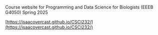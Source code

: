 Course website for Programming and Data Science for Biologists (EEEB G4050) Spring 2025

[https://isaacovercast.github.io/CSCI232/](https://isaacovercast.github.io/CSCI232/)

